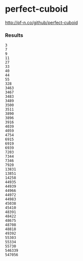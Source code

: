 # perfect-cuboid

http://pf-n.co/github/perfect-cuboid

### Results

```
3
7
9
11
27
33
40
44
55
328
3463
3467
3483
3489
3500
3511
3890
3896
3916
4039
4059
4754
6915
6919
6939
7203
7344
7346
7920
13831
13851
14258
44935
44939
44966
44972
44983
45038
45410
48391
48422
48675
48708
48818
49392
55303
55334
55730
546339
547056
```
